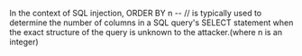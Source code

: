 In the context of SQL injection, ORDER BY n -- // is typically used to determine the number of columns in a SQL query's SELECT statement when the exact structure of the query is unknown to the attacker.(where n is an integer)
